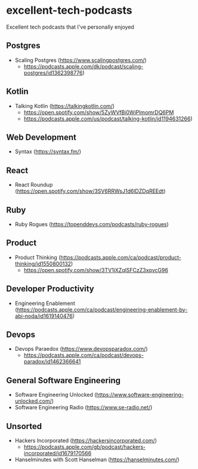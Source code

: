 # excellent-tech-podcasts
Excellent tech podcasts that I've personally enjoyed

## Postgres

* Scaling Postgres (https://www.scalingpostgres.com/)
    * https://podcasts.apple.com/dk/podcast/scaling-postgres/id1362398776)

## Kotlin

* Talking Kotlin (https://talkingkotlin.com/)
    * https://open.spotify.com/show/5ZyWVfBi0WiPlmomrDQ6PM
    * https://podcasts.apple.com/us/podcast/talking-kotlin/id1194631266)

## Web Development

* Syntax (https://syntax.fm/)

## React

* React Roundup (https://open.spotify.com/show/3SV6RRWsJ1d6lDZDqREEdt)

## Ruby

* Ruby Rogues (https://topenddevs.com/podcasts/ruby-rogues)

## Product

* Product Thinking (https://podcasts.apple.com/ca/podcast/product-thinking/id1550800132)
    * https://open.spotify.com/show/3TV1jXZqlSFCzZ3xqvcG96

## Developer Productivity

* Engineering Enablement (https://podcasts.apple.com/ca/podcast/engineering-enablement-by-abi-noda/id1619140476)

## Devops

* Devops Paraedox (https://www.devopsparadox.com/)
    * https://podcasts.apple.com/ca/podcast/devops-paradox/id1462366641

## General Software Engineering

* Software Engineering Unlocked (https://www.software-engineering-unlocked.com/)
* Software Engineering Radio (https://www.se-radio.net/)

## Unsorted

* Hackers Incorporated (https://hackersincorporated.com/)
    * https://podcasts.apple.com/gb/podcast/hackers-incorporated/id1679170566
* Hanselminutes with Scott Hanselman (https://hanselminutes.com/)
